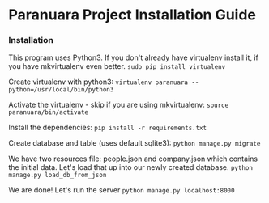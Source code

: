 # Paranuara Project Installation Guide

### Installation
This program uses Python3.
If you don't already have virtualenv install it, if you have mkvirtualenv even better.
`sudo pip install virtualenv`

Create virtualenv with python3:
`virtualenv paranuara --python=/usr/local/bin/python3`

Activate the virtualenv - skip if you are using mkvirtualenv:
`source paranuara/bin/activate`

Install the dependencies:
`pip install -r requirements.txt`

Create database and table (uses default sqlite3):
`python manage.py migrate`

We have two resources file: people.json and company.json which contains the initial data. Let's load that up into our newly created database.
`python manage.py load_db_from_json`

We are done! Let's run the server
`python manage.py localhost:8000`